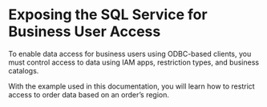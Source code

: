 <!-- loioc08258b8f520401f85c5fabe29ee2e9b -->

# Exposing the SQL Service for Business User Access

To enable data access for business users using ODBC-based clients, you must control access to data using IAM apps, restriction types, and business catalogs.

With the example used in this documentation, you will learn how to restrict access to order data based on an order’s region.


